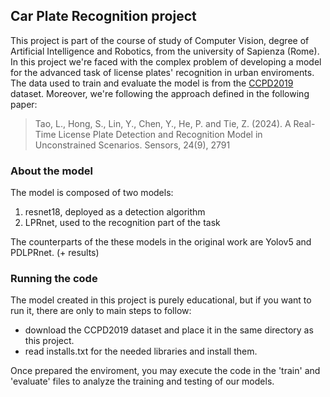 ## Car Plate Recognition project

This project is part of the course of study of Computer Vision, degree of Artificial Intelligence and Robotics, from the university of Sapienza (Rome). 
In this project we're faced with the complex problem of developing a model for the advanced task of license plates' recognition in urban enviroments.\
The data used to train and evaluate the model is from the [CCPD2019](https://github.com/detectRecog/CCPD) dataset. Moreover, we're following the approach defined in the following paper:
> Tao, L., Hong, S., Lin, Y., Chen, Y., He, P. and Tie, Z. (2024). A Real-Time License Plate Detection and Recognition Model in Unconstrained Scenarios. Sensors, 24(9), 2791

### About the model

The model is composed of two models: 
1. resnet18, deployed as a detection algorithm
2. LPRnet, used to the recognition part of the task

The counterparts of the these models in the original work are Yolov5 and PDLPRnet. (+ results)

### Running the code

The model created in this project is purely educational, but if you want to run it, there are only to main steps to follow:
- download the CCPD2019 dataset and place it in the same directory as this project.
- read installs.txt for the needed libraries and install them.  

Once prepared the enviroment, you may execute the code in the 'train' and 'evaluate' files to analyze the training and testing of our models.

